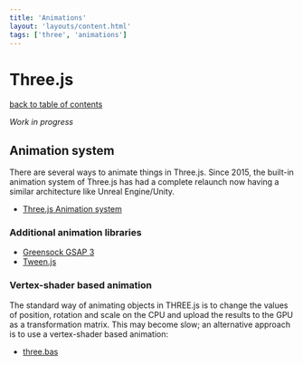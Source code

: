 ```yaml
---
title: 'Animations'
layout: 'layouts/content.html'
tags: ['three', 'animations']
---
```


# Three.js

[back to table of contents](../)

_Work in progress_

## Animation system

There are several ways to animate things in Three.js. Since 2015, the built-in animation system of Three.js
has had a complete relaunch now having a similar architecture like Unreal Engine/Unity.

- [Three.js Animation system](https://threejs.org/docs/index.html#manual/en/introduction/Animation-system)

### Additional animation libraries

- [Greensock GSAP 3](https://greensock.com)
- [Tween.js](https://github.com/tweenjs/tween.js/)

### Vertex-shader based animation

The standard way of animating objects in THREE.js is to change the values of position, rotation and scale on the CPU and upload the results to the GPU as a transformation matrix. This may become slow; an alternative approach is to use a vertex-shader based animation:

- [three.bas](https://github.com/zadvorsky/three.bas)
